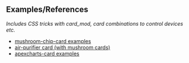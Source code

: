 
## Examples/References
*Includes CSS tricks with card_mod, card combinations to control devices etc.*
* [mushroom-chip-card examples](mushroom-chip-card/)
* [air-purifier card (with mushroom cards)](air-purifier/)
* [apexcharts-card examples](apexcharts-card/)

